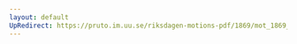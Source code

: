 ```yaml
---
layout: default
UpRedirect: https://pruto.im.uu.se/riksdagen-motions-pdf/1869/mot_1869__ak__333/mot_1869__ak__333-002.pdf
---
```

